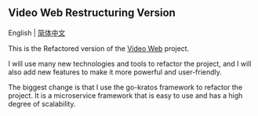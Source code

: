 ## Video Web Restructuring Version

English | [简体中文](README_zh-CN.md)

This is the Refactored version of the [Video Web](https://github.com/EmbraceTheLight/VideoWeb) project.

I will use many new technologies and tools to refactor the project, and I will also add new features to make it more powerful and user-friendly.

The biggest change is that I use the go-kratos framework to refactor the project. It is a microservice framework that is easy to use and has a high degree of scalability.